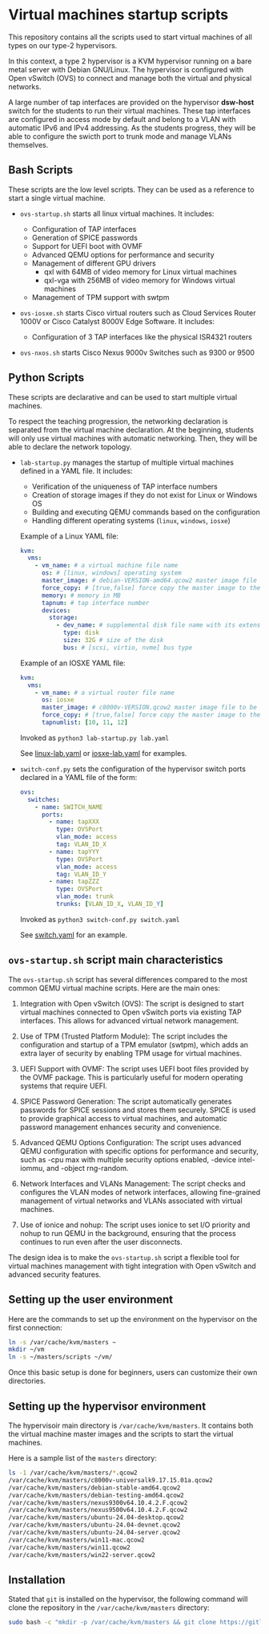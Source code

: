 # Virtual machines startup scripts

This repository contains all the scripts used to start virtual machines of all
types on our type-2 hypervisors.

In this context, a type 2 hypervisor is a KVM hypervisor running on a bare metal
server with Debian GNU/Linux. The hypervisor is configured with Open vSwitch
(OVS) to connect and manage both the virtual and physical networks.

A large number of tap interfaces are provided on the hypervisor **dsw-host** switch
for the students to run their virtual machines. These tap interfaces are
configured in access mode by default and belong to a VLAN with automatic IPv6
and IPv4 addressing. As the students progress, they will be able to configure
the swicth port to trunk mode and manage VLANs themselves.

## Bash Scripts

These scripts are the low level scripts. They can be used as a reference to
start a single virtual machine.

- `ovs-startup.sh` starts all linux virtual machines. It includes:

  - Configuration of TAP interfaces
  - Generation of SPICE passwords
  - Support for UEFI boot with OVMF
  - Advanced QEMU options for performance and security
  - Management of different GPU drivers
    - qxl with 64MB of video memory for Linux virtual machines
    - qxl-vga with 256MB of video memory for Windows virtual machines
  - Management of TPM support with swtpm

- `ovs-iosxe.sh` starts Cisco virtual routers such as Cloud Services Router
  1000V or Cisco Catalyst 8000V Edge Software. It includes:

  - Configuration of 3 TAP interfaces like the physical ISR4321 routers

- `ovs-nxos.sh` starts Cisco Nexus 9000v Switches such as 9300 or 9500

## Python Scripts

These scripts are declarative and can be used to start multiple virtual
machines.

To respect the teaching progression, the networking declaration is separated
from the virtual machine declaration. At the beginning, students will only use
virtual machines with automatic networking. Then, they will be able to declare
the network topology.

- `lab-startup.py` manages the startup of multiple virtual machines defined in a YAML file. It includes:

  - Verification of the uniqueness of TAP interface numbers
  - Creation of storage images if they do not exist for Linux or Windows OS
  - Building and executing QEMU commands based on the configuration
  - Handling different operating systems (`linux`, `windows`, `iosxe`)

  Example of a Linux YAML file:

  ```yaml
  kvm:
    vms:
      - vm_name: # a virtual machine file name
        os: # [linux, windows] operating system
        master_image: # debian-VERSION-amd64.qcow2 master image file to be used
        force_copy: # [true,false] force copy the master image to the VM image
        memory: # memory in MB
        tapnum: # tap interface number
        devices:
          storage:
            - dev_name: # supplemental disk file name with its extension to set format
              type: disk
              size: 32G # size of the disk
              bus: # [scsi, virtio, nvme] bus type
  ```

  Example of an IOSXE YAML file:

  ```yaml
  kvm:
    vms:
      - vm_name: # a virtual router file name
        os: iosxe
        master_image: # c8000v-VERSION.qcow2 master image file to be used
        force_copy: # [true,false] force copy the master image to the VM image
        tapnumlist: [10, 11, 12]
  ```

  Invoked as `python3 lab-startup.py lab.yaml`

  See [linux-lab.yaml](templates/linux-lab.yaml) or
  [iosxe-lab.yaml](templates/iosxe-lab.yaml) for examples.

- `switch-conf.py` sets the configuration of the hypervisor switch ports
  declared in a YAML file of the form:

  ```yaml
  ovs:
    switches:
      - name: SWITCH_NAME
        ports:
          - name: tapXXX
            type: OVSPort
            vlan_mode: access
            tag: VLAN_ID_X
          - name: tapYYY
            type: OVSPort
            vlan_mode: access
            tag: VLAN_ID_Y
          - name: tapZZZ
            type: OVSPort
            vlan_mode: trunk
            trunks: [VLAN_ID_X, VLAN_ID_Y]
  ```

  Invoked as `python3 switch-conf.py switch.yaml`

  See [switch.yaml](templates/switch.yaml) for an example.

## `ovs-startup.sh` script main characteristics

The `ovs-startup.sh` script has several differences compared to the most common
QEMU virtual machine scripts. Here are the main ones:

1. Integration with Open vSwitch (OVS):
   The script is designed to start virtual machines connected to Open vSwitch
   ports via existing TAP interfaces. This allows for advanced virtual network
   management.

2. Use of TPM (Trusted Platform Module):
   The script includes the configuration and startup of a TPM emulator (swtpm),
   which adds an extra layer of security by enabling TPM usage for virtual
   machines.

3. UEFI Support with OVMF:
   The script uses UEFI boot files provided by the OVMF package. This is
   particularly useful for modern operating systems that require UEFI.

4. SPICE Password Generation:
   The script automatically generates passwords for SPICE sessions and stores
   them securely. SPICE is used to provide graphical access to virtual
   machines, and automatic password management enhances security and
   convenience.

5. Advanced QEMU Options Configuration:
   The script uses advanced QEMU configuration with specific options for
   performance and security, such as -cpu max with multiple security options
   enabled, -device intel-iommu, and -object rng-random.

6. Network Interfaces and VLANs Management:
   The script checks and configures the VLAN modes of network interfaces,
   allowing fine-grained management of virtual networks and VLANs associated
   with virtual machines.

7. Use of ionice and nohup:
   The script uses ionice to set I/O priority and nohup to run QEMU in the
   background, ensuring that the process continues to run even after the user
   disconnects.

The design idea is to make the `ovs-startup.sh` script a flexible tool for
virtual machines management with tight integration with Open vSwitch and advanced
security features.

## Setting up the user environment

Here are the commands to set up the environment on the hypervisor on the first
connection:

```bash
ln -s /var/cache/kvm/masters ~
mkdir ~/vm
ln -s ~/masters/scripts ~/vm/
```

Once this basic setup is done for beginners, users can customize their own
directories.

## Setting up the hypervisor environment

The hypervisoir main directory is `/var/cache/kvm/masters`. It contains both the
virtual machine master images and the scripts to start the virtual machines.

Here is a sample list of the `masters` directory:

```bash
ls -1 /var/cache/kvm/masters/*.qcow2
/var/cache/kvm/masters/c8000v-universalk9.17.15.01a.qcow2
/var/cache/kvm/masters/debian-stable-amd64.qcow2
/var/cache/kvm/masters/debian-testing-amd64.qcow2
/var/cache/kvm/masters/nexus9300v64.10.4.2.F.qcow2
/var/cache/kvm/masters/nexus9500v64.10.4.2.F.qcow2
/var/cache/kvm/masters/ubuntu-24.04-desktop.qcow2
/var/cache/kvm/masters/ubuntu-24.04-devnet.qcow2
/var/cache/kvm/masters/ubuntu-24.04-server.qcow2
/var/cache/kvm/masters/win11-mac.qcow2
/var/cache/kvm/masters/win11.qcow2
/var/cache/kvm/masters/win22-server.qcow2
```

## Installation

Stated that `git` is installed on the hypervisor, the following command will
clone the repository in the `/var/cache/kvm/masters` directory:

```bash
sudo bash -c "mkdir -p /var/cache/kvm/masters && git clone https://gitlab.inetdoc.net/labs/startup-scripts /var/cache/kvm/masters"
```
